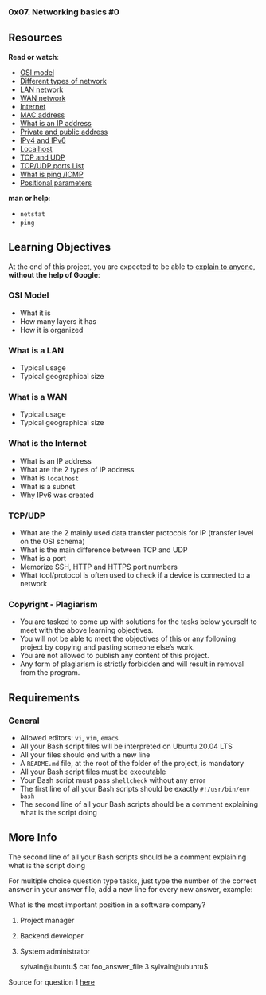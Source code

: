 ### 0x07. Networking basics #0

Resources
---------

**Read or watch**:

*   [OSI model](/rltoken/k2uCsynicuNbu1cAQhXqVQ "OSI model")
*   [Different types of network](/rltoken/XW3ZGm5Ya_a8XVDXcAKT_A "Different types of network")
*   [LAN network](/rltoken/en370-Hrwgi_GUvFcg3bKg "LAN network")
*   [WAN network](/rltoken/Ah1EKqnINR85lM4P2WnLSw "WAN network")
*   [Internet](/rltoken/Lwh9xQxFD4dWh5sIApXI1g "Internet")
*   [MAC address](/rltoken/j-Wp-YRvFTVP04SpIeRzHQ "MAC address")
*   [What is an IP address](/rltoken/HaZZvrmGaQ3U7ZLDYgZb6w "What is an IP address")
*   [Private and public address](/rltoken/OPJCZYuWSEXLIZOqU9Uc0A "Private and public address")
*   [IPv4 and IPv6](/rltoken/M8g-egWLlldTl6Y0QECdwA "IPv4 and IPv6")
*   [Localhost](/rltoken/7lj-zoZQ7xFTkj4MTyos_g "Localhost")
*   [TCP and UDP](/rltoken/uJbs8E9-FyATfsELpmtTIg "TCP and UDP")
*   [TCP/UDP ports List](/rltoken/4PYkqDfOvIZZb9aUPGOOzQ "TCP/UDP ports List")
*   [What is ping /ICMP](/rltoken/3zBgO6r2M1Q8lUVt9g8aJw "What is ping /ICMP")
*   [Positional parameters](/rltoken/U5CMxsErz85edWap3fNEoQ "Positional parameters")

**man or help**:

*   `netstat`
*   `ping`

Learning Objectives
-------------------

At the end of this project, you are expected to be able to [explain to anyone](/rltoken/RowLuXQWMOPFHaboo_3odA "explain to anyone"), **without the help of Google**:

### OSI Model

*   What it is
*   How many layers it has
*   How it is organized

### What is a LAN

*   Typical usage
*   Typical geographical size

### What is a WAN

*   Typical usage
*   Typical geographical size

### What is the Internet

*   What is an IP address
*   What are the 2 types of IP address
*   What is `localhost`
*   What is a subnet
*   Why IPv6 was created

### TCP/UDP

*   What are the 2 mainly used data transfer protocols for IP (transfer level on the OSI schema)
*   What is the main difference between TCP and UDP
*   What is a port
*   Memorize SSH, HTTP and HTTPS port numbers
*   What tool/protocol is often used to check if a device is connected to a network

### Copyright - Plagiarism

*   You are tasked to come up with solutions for the tasks below yourself to meet with the above learning objectives.
*   You will not be able to meet the objectives of this or any following project by copying and pasting someone else’s work.
*   You are not allowed to publish any content of this project.
*   Any form of plagiarism is strictly forbidden and will result in removal from the program.

Requirements
------------

### General

*   Allowed editors: `vi`, `vim`, `emacs`
*   All your Bash script files will be interpreted on Ubuntu 20.04 LTS
*   All your files should end with a new line
*   A `README.md` file, at the root of the folder of the project, is mandatory
*   All your Bash script files must be executable
*   Your Bash script must pass `shellcheck` without any error
*   The first line of all your Bash scripts should be exactly `#!/usr/bin/env bash`
*   The second line of all your Bash scripts should be a comment explaining what is the script doing

More Info
---------

The second line of all your Bash scripts should be a comment explaining what is the script doing

For multiple choice question type tasks, just type the number of the correct answer in your answer file, add a new line for every new answer, example:

What is the most important position in a software company?

1.  Project manager
2.  Backend developer
3.  System administrator

    sylvain@ubuntu$ cat foo_answer_file
    3
    sylvain@ubuntu$


Source for question 1 [here](/rltoken/iEZZ6SemL1HJHjaJOjlPYQ "here")
